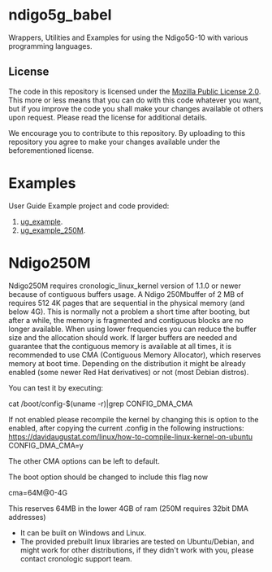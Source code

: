 # ndigo5g_babel
Wrappers, Utilities and Examples for using the Ndigo5G-10 with various programming languages.


## License

The code in this repository is licensed under the [Mozilla Public License 2.0](LICENSE). This more or less means that you can do with this code whatever you want, but if you improve the code you shall make your changes available ot others upon request. Please read the license for additional details. 

We encourage you to contribute to this repository. By uploading to this repository you agree to make your changes available under the beforementioned license.


# Examples
User Guide Example project and code provided:
1. [ug_example](./ug_example).
2. [ug_example_250M](./ug_examplug_example_250M).

# Ndigo250M 
Ndigo250M requires cronologic_linux_kernel version of 1.1.0 or newer because of contiguous buffers usage.
A Ndigo 250Mbuffer of 2 MB of requires 512 4K pages that are sequential in the physical memory (and below 4G). This is normally not a problem a short time after booting, but after a while, the memory is fragmented and contiguous blocks are no longer available.
When using lower frequencies you can reduce the buffer size and the allocation should work.
If larger buffers are needed and guarantee that the contiguous memory is available at all times, it is recommended to use CMA (Contiguous Memory Allocator), which reserves memory at boot time. Depending on the distribution it might be already enabled (some newer Red Hat derivatives) or not (most Debian distros). 

You can test it by executing:

cat /boot/config-$(uname -r)|grep CONFIG_DMA_CMA

If not enabled please recompile the kernel by changing this is option to the enabled, after copying the current .config in the following instructions:
https://davidaugustat.com/linux/how-to-compile-linux-kernel-on-ubuntu
CONFIG_DMA_CMA=y

The other CMA options can be left to default.

The boot option should be changed to include this flag now

cma=64M@0-4G

This reserves 64MB in the lower 4GB of ram (250M requires 32bit DMA addresses) 

* It can be built on Windows and Linux.
* The provided prebuilt linux libraries are tested on Ubuntu/Debian, and might work for other distributions, if they didn't work with you, please contact cronologic support team.
